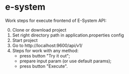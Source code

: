 # e-system
Work steps for execute frontend of E-System API:

0) Clone or download project
1) Set right directory path in application.properties config
2) Start project
3) Go to http://localhost:9600/api/v1/
4) Steps for work with any method:
    - press button "Try it out";
    - prepare input param (or use default params);
    - press button "Execute".
